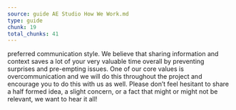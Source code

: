 ```yaml
---
source: guide AE Studio How We Work.md
type: guide
chunk: 19
total_chunks: 41
---
```


preferred communication style. We believe that sharing information and context saves a lot of your very valuable time overall by preventing surprises and pre-empting issues. One of our core values is overcommunication and we will do this throughout the project and encourage you to do this with us as well. Please don’t feel hesitant to share a half formed idea, a slight concern, or a fact that might or might not be relevant, we want to hear it all!